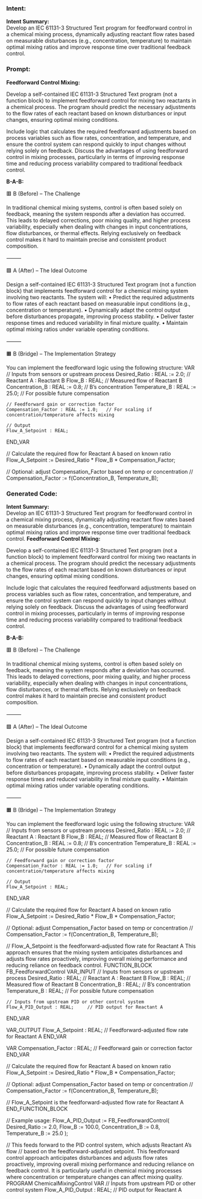 ### Intent:
**Intent Summary:**  
Develop an IEC 61131-3 Structured Text program for feedforward control in a chemical mixing process, dynamically adjusting reactant flow rates based on measurable disturbances (e.g., concentration, temperature) to maintain optimal mixing ratios and improve response time over traditional feedback control.

### Prompt:
**Feedforward Control Mixing:**

Develop a self-contained IEC 61131-3 Structured Text program (not a function block) to implement feedforward control for mixing two reactants in a chemical process. The program should predict the necessary adjustments to the flow rates of each reactant based on known disturbances or input changes, ensuring optimal mixing conditions.

Include logic that calculates the required feedforward adjustments based on process variables such as flow rates, concentration, and temperature, and ensure the control system can respond quickly to input changes without relying solely on feedback. Discuss the advantages of using feedforward control in mixing processes, particularly in terms of improving response time and reducing process variability compared to traditional feedback control.

**B-A-B:**

🟥 B (Before) – The Challenge

In traditional chemical mixing systems, control is often based solely on feedback, meaning the system responds after a deviation has occurred. This leads to delayed corrections, poor mixing quality, and higher process variability, especially when dealing with changes in input concentrations, flow disturbances, or thermal effects. Relying exclusively on feedback control makes it hard to maintain precise and consistent product composition.

⸻

🟩 A (After) – The Ideal Outcome

Design a self-contained IEC 61131-3 Structured Text program (not a function block) that implements feedforward control for a chemical mixing system involving two reactants. The system will:
	•	Predict the required adjustments to flow rates of each reactant based on measurable input conditions (e.g., concentration or temperature).
	•	Dynamically adapt the control output before disturbances propagate, improving process stability.
	•	Deliver faster response times and reduced variability in final mixture quality.
	•	Maintain optimal mixing ratios under variable operating conditions.

⸻

🟧 B (Bridge) – The Implementation Strategy

You can implement the feedforward logic using the following structure:
VAR
    // Inputs from sensors or upstream process
    Desired_Ratio : REAL := 2.0;         // Reactant A : Reactant B
    Flow_B : REAL;                       // Measured flow of Reactant B
    Concentration_B : REAL := 0.8;       // B’s concentration
    Temperature_B : REAL := 25.0;        // For possible future compensation

    // Feedforward gain or correction factor
    Compensation_Factor : REAL := 1.0;   // For scaling if concentration/temperature affects mixing

    // Output
    Flow_A_Setpoint : REAL;
END_VAR

// Calculate the required flow for Reactant A based on known ratio
Flow_A_Setpoint := Desired_Ratio * Flow_B * Compensation_Factor;

// Optional: adjust Compensation_Factor based on temp or concentration
// Compensation_Factor := f(Concentration_B, Temperature_B);

### Generated Code:
**Intent Summary:**  
Develop an IEC 61131-3 Structured Text program for feedforward control in a chemical mixing process, dynamically adjusting reactant flow rates based on measurable disturbances (e.g., concentration, temperature) to maintain optimal mixing ratios and improve response time over traditional feedback control.
**Feedforward Control Mixing:**

Develop a self-contained IEC 61131-3 Structured Text program (not a function block) to implement feedforward control for mixing two reactants in a chemical process. The program should predict the necessary adjustments to the flow rates of each reactant based on known disturbances or input changes, ensuring optimal mixing conditions.

Include logic that calculates the required feedforward adjustments based on process variables such as flow rates, concentration, and temperature, and ensure the control system can respond quickly to input changes without relying solely on feedback. Discuss the advantages of using feedforward control in mixing processes, particularly in terms of improving response time and reducing process variability compared to traditional feedback control.

**B-A-B:**

🟥 B (Before) – The Challenge

In traditional chemical mixing systems, control is often based solely on feedback, meaning the system responds after a deviation has occurred. This leads to delayed corrections, poor mixing quality, and higher process variability, especially when dealing with changes in input concentrations, flow disturbances, or thermal effects. Relying exclusively on feedback control makes it hard to maintain precise and consistent product composition.

⸻

🟩 A (After) – The Ideal Outcome

Design a self-contained IEC 61131-3 Structured Text program (not a function block) that implements feedforward control for a chemical mixing system involving two reactants. The system will:
	•	Predict the required adjustments to flow rates of each reactant based on measurable input conditions (e.g., concentration or temperature).
	•	Dynamically adapt the control output before disturbances propagate, improving process stability.
	•	Deliver faster response times and reduced variability in final mixture quality.
	•	Maintain optimal mixing ratios under variable operating conditions.

⸻

🟧 B (Bridge) – The Implementation Strategy

You can implement the feedforward logic using the following structure:
VAR
    // Inputs from sensors or upstream process
    Desired_Ratio : REAL := 2.0;         // Reactant A : Reactant B
    Flow_B : REAL;                       // Measured flow of Reactant B
    Concentration_B : REAL := 0.8;       // B’s concentration
    Temperature_B : REAL := 25.0;        // For possible future compensation

    // Feedforward gain or correction factor
    Compensation_Factor : REAL := 1.0;   // For scaling if concentration/temperature affects mixing

    // Output
    Flow_A_Setpoint : REAL;
END_VAR

// Calculate the required flow for Reactant A based on known ratio
Flow_A_Setpoint := Desired_Ratio * Flow_B * Compensation_Factor;

// Optional: adjust Compensation_Factor based on temp or concentration
// Compensation_Factor := f(Concentration_B, Temperature_B);

// Flow_A_Setpoint is the feedforward-adjusted flow rate for Reactant A
This approach ensures that the mixing system anticipates disturbances and adjusts flow rates proactively, improving overall mixing performance and reducing reliance on feedback control.
FUNCTION_BLOCK FB_FeedforwardControl
VAR_INPUT
    // Inputs from sensors or upstream process
    Desired_Ratio : REAL;         // Reactant A : Reactant B
    Flow_B : REAL;                // Measured flow of Reactant B
    Concentration_B : REAL;       // B’s concentration
    Temperature_B : REAL;         // For possible future compensation

    // Inputs from upstream PID or other control system
    Flow_A_PID_Output : REAL;     // PID output for Reactant A
END_VAR

VAR_OUTPUT
    Flow_A_Setpoint : REAL;       // Feedforward-adjusted flow rate for Reactant A
END_VAR

VAR
    Compensation_Factor : REAL;   // Feedforward gain or correction factor
END_VAR

// Calculate the required flow for Reactant A based on known ratio
Flow_A_Setpoint := Desired_Ratio * Flow_B * Compensation_Factor;

// Optional: adjust Compensation_Factor based on temp or concentration
// Compensation_Factor := f(Concentration_B, Temperature_B);

// Flow_A_Setpoint is the feedforward-adjusted flow rate for Reactant A
END_FUNCTION_BLOCK

// Example usage:
Flow_A_PID_Output := FB_FeedforwardControl(
    Desired_Ratio := 2.0,
    Flow_B := 100.0,
    Concentration_B := 0.8,
    Temperature_B := 25.0
);

// This feeds forward to the PID control system, which adjusts Reactant A’s flow
// based on the feedforward-adjusted setpoint.
This feedforward control approach anticipates disturbances and adjusts flow rates proactively, improving overall mixing performance and reducing reliance on feedback control. It is particularly useful in chemical mixing processes where concentration or temperature changes can affect mixing quality.
PROGRAM ChemicalMixingControl
VAR
    // Inputs from upstream PID or other control system
    Flow_A_PID_Output : REAL;     // PID output for Reactant A
